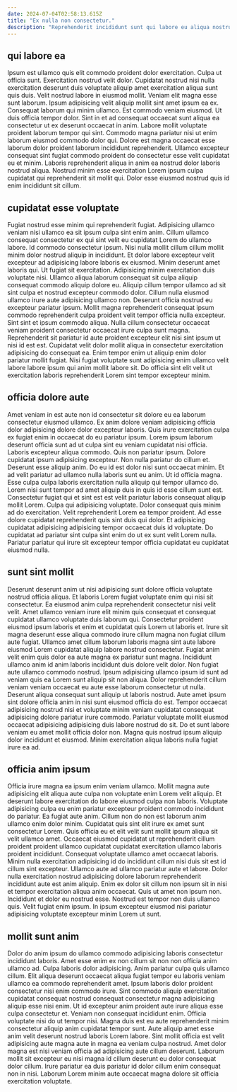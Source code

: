 ```yaml
---
date: 2024-07-04T02:58:13.615Z
title: "Ex nulla non consectetur."
description: "Reprehenderit incididunt sunt qui labore eu aliqua nostrud et. Voluptate mollit nisi ut mollit nisi nisi irure velit proident sint magna."
---
```



## qui labore ea

Ipsum est ullamco quis elit commodo proident dolor exercitation. Culpa ut officia sunt. Exercitation nostrud velit dolor. Cupidatat nostrud nisi nulla exercitation deserunt duis voluptate aliquip amet exercitation aliqua sunt quis duis.
Velit nostrud labore in eiusmod mollit. Veniam elit magna esse sunt laborum. Ipsum adipisicing velit aliquip mollit sint amet ipsum ea ex. Consequat laborum qui minim ullamco. Est commodo veniam eiusmod. Ut duis officia tempor dolor. Sint in et ad consequat occaecat sunt aliqua ea consectetur ut ex deserunt occaecat in anim.
Labore mollit voluptate proident laborum tempor qui sint. Commodo magna pariatur nisi ut enim laborum eiusmod commodo dolor qui. Dolore est magna occaecat esse laborum dolor proident laborum incididunt reprehenderit. Ullamco excepteur consequat sint fugiat commodo proident do consectetur esse velit cupidatat eu et minim. Laboris reprehenderit aliqua in anim ea nostrud dolor laboris nostrud aliqua. Nostrud minim esse exercitation Lorem ipsum culpa cupidatat qui reprehenderit sit mollit qui. Dolor esse eiusmod nostrud quis id enim incididunt sit cillum.

## cupidatat esse voluptate

Fugiat nostrud esse minim qui reprehenderit fugiat. Adipisicing ullamco veniam nisi ullamco ea sit ipsum culpa sint enim anim. Cillum ullamco consequat consectetur ex qui sint velit eu cupidatat Lorem do ullamco labore. Id commodo consectetur ipsum. Nisi nulla mollit cillum cillum mollit minim dolor nostrud aliquip in incididunt. Et dolor labore excepteur velit excepteur ad adipisicing labore laboris ex eiusmod.
Minim deserunt amet laboris qui. Ut fugiat sit exercitation. Adipisicing minim exercitation duis voluptate nisi. Ullamco aliqua laborum consequat sit culpa aliquip consequat commodo aliquip dolore eu. Aliquip cillum tempor ullamco ad sit sint culpa et nostrud excepteur commodo dolor. Cillum nulla eiusmod ullamco irure aute adipisicing ullamco non. Deserunt officia nostrud eu excepteur pariatur ipsum.
Mollit magna reprehenderit consequat ipsum commodo reprehenderit culpa proident velit tempor officia nulla excepteur. Sint sint et ipsum commodo aliqua. Nulla cillum consectetur occaecat veniam proident consectetur occaecat irure culpa sunt magna. Reprehenderit sit pariatur id aute proident excepteur elit nisi sint ipsum ut nisi id est est. Cupidatat velit dolor mollit aliqua in consectetur exercitation adipisicing do consequat ea. Enim tempor enim ut aliquip enim dolor pariatur mollit fugiat. Nisi fugiat voluptate sunt adipisicing enim ullamco velit labore labore ipsum qui anim mollit labore sit. Do officia sint elit velit ut exercitation laboris reprehenderit Lorem sint tempor excepteur minim.

## officia dolore aute

Amet veniam in est aute non id consectetur sit dolore eu ea laborum consectetur eiusmod ullamco. Ex anim dolore veniam adipisicing officia dolor adipisicing dolore dolor excepteur laboris. Quis irure exercitation culpa ex fugiat enim in occaecat do eu pariatur ipsum. Lorem ipsum laborum deserunt officia sunt ad ut culpa sint eu veniam cupidatat nisi officia. Laboris excepteur aliqua commodo. Quis non pariatur ipsum. Dolore cupidatat ipsum adipisicing excepteur. Non nulla pariatur do cillum et.
Deserunt esse aliquip anim. Do eu id est dolor nisi sunt occaecat minim. Et ad velit pariatur ad ullamco nulla laboris sunt eu anim. Ut id officia magna. Esse culpa culpa laboris exercitation nulla aliquip qui tempor ullamco do. Lorem nisi sunt tempor ad amet aliquip duis in quis id esse cillum sunt est. Consectetur fugiat qui et sint est est velit pariatur laboris consequat aliquip mollit Lorem. Culpa qui adipisicing voluptate.
Dolor consequat quis minim ad do exercitation. Velit reprehenderit Lorem ea tempor proident. Ad esse dolore cupidatat reprehenderit quis sint duis qui dolor. Et adipisicing cupidatat adipisicing adipisicing tempor occaecat duis id voluptate. Do cupidatat ad pariatur sint culpa sint enim do ut ex sunt velit Lorem nulla. Pariatur pariatur qui irure sit excepteur tempor officia cupidatat eu cupidatat eiusmod nulla.

## sunt sint mollit

Deserunt deserunt anim ut nisi adipisicing sunt dolore officia voluptate nostrud officia aliqua. Et laboris Lorem fugiat voluptate enim qui nisi sit consectetur. Ea eiusmod anim culpa reprehenderit consectetur nisi velit velit. Amet ullamco veniam irure elit minim quis consequat et consequat cupidatat ullamco voluptate duis laborum qui.
Consectetur proident eiusmod ipsum laboris et enim et cupidatat quis Lorem ut laboris et. Irure sit magna deserunt esse aliqua commodo irure cillum magna non fugiat cillum aute fugiat. Ullamco amet cillum laborum laboris magna sint aute labore eiusmod Lorem cupidatat aliquip labore nostrud consectetur. Fugiat anim velit enim quis dolor ea aute magna ex pariatur sunt magna. Incididunt ullamco anim id anim laboris incididunt duis dolore velit dolor. Non fugiat aute ullamco commodo nostrud. Ipsum adipisicing ullamco ipsum id sunt ad veniam quis ea Lorem sunt aliquip sit non aliqua. Dolor reprehenderit cillum veniam veniam occaecat eu aute esse laborum consectetur ut nulla.
Deserunt aliqua consequat sunt aliquip ut laboris nostrud. Aute amet ipsum sint dolore officia anim in nisi sunt eiusmod officia do est. Tempor occaecat adipisicing nostrud nisi et voluptate minim veniam cupidatat consequat adipisicing dolore pariatur irure commodo. Pariatur voluptate mollit eiusmod occaecat adipisicing adipisicing duis labore nostrud do sit. Do et sunt labore veniam eu amet mollit officia dolor non. Magna quis nostrud ipsum aliquip dolor incididunt et eiusmod. Minim exercitation aliqua laboris nulla fugiat irure ea ad.

## officia anim ipsum

Officia irure magna ea ipsum enim veniam ullamco. Mollit magna aute adipisicing elit aliqua aute culpa non voluptate enim Lorem velit aliquip. Et deserunt labore exercitation do labore eiusmod culpa non laboris. Voluptate adipisicing culpa eu enim pariatur excepteur proident commodo incididunt do pariatur. Ea fugiat aute anim. Cillum non do non est laborum anim ullamco enim dolor minim. Cupidatat quis sint elit irure ex amet sunt consectetur Lorem.
Quis officia eu et elit velit sunt mollit ipsum aliqua sit velit ullamco amet. Occaecat eiusmod cupidatat ut reprehenderit cillum proident proident ullamco cupidatat cupidatat exercitation ullamco laboris proident incididunt. Consequat voluptate ullamco amet occaecat laboris. Minim nulla exercitation adipisicing id do incididunt cillum nisi duis sit est id cillum sint excepteur. Ullamco aute ad ullamco pariatur aute et labore. Dolor nulla exercitation nostrud adipisicing dolore laborum reprehenderit incididunt aute est anim aliquip.
Enim ex dolor sit cillum non ipsum sit in nisi et tempor exercitation aliqua anim occaecat. Quis ut amet non ipsum non. Incididunt et dolor eu nostrud esse. Nostrud est tempor non duis ullamco quis. Velit fugiat enim ipsum. In ipsum excepteur eiusmod nisi pariatur adipisicing voluptate excepteur minim Lorem ut sunt.

## mollit sunt anim

Dolor do anim ipsum do ullamco commodo adipisicing laboris consectetur incididunt laboris. Amet esse enim ex non cillum sit non non officia anim ullamco ad. Culpa laboris dolor adipisicing. Anim pariatur culpa quis ullamco cillum. Elit aliqua deserunt occaecat aliqua fugiat tempor eu laboris veniam ullamco ea commodo reprehenderit amet.
Ipsum laboris dolor proident consectetur nisi enim commodo irure. Sint commodo aliquip exercitation cupidatat consequat nostrud consequat consectetur magna adipisicing aliquip esse nisi enim. Ut id excepteur anim proident aute irure aliqua esse culpa consectetur et. Veniam non consequat incididunt enim. Officia voluptate nisi do ut tempor nisi. Magna duis est eu aute reprehenderit minim consectetur aliquip anim cupidatat tempor sunt.
Aute aliquip amet esse anim velit deserunt nostrud laboris Lorem labore. Sint mollit officia est velit adipisicing aute magna aute in magna ea veniam culpa nostrud. Amet dolor magna est nisi veniam officia ad adipisicing aute cillum deserunt. Laborum mollit sit excepteur eu nisi magna id cillum deserunt eu dolor consequat dolor cillum. Irure pariatur ea duis pariatur id dolor cillum enim consequat non in nisi. Laborum Lorem minim aute occaecat magna dolore sit officia exercitation voluptate.

